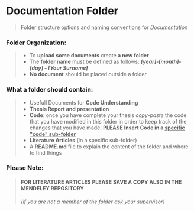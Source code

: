 # Documentation Folder

> Folder structure options and naming conventions for *Documentation*

### Folder Organization:

> * To **upload some documents** create **a new folder** 
> * The **folder name** must be defined as follows: ***[year]-[month]-[day] - [Your Surname]***
> * **No document** should be placed outside a folder

### What a folder should contain:

> * Usefull Documents for **Code Understanding**
> * **Thesis Report and presentation** 
> * **Code**: once you have complete your thesis *copy-paste* the code that you have modified in this folder in order to keep track of the changes that you have made.
> **PLEASE Insert Code in a <u>specific "code" sub-folder</u>**
> * **Literature Articles** (in a specific sub-folder)
> * A **README.md** file to explain the content of the folder and where to find things

### Please Note:
> #### FOR LITERATURE ARTICLES PLEASE SAVE A COPY ALSO IN THE MENDELEY REPOSITORY 
> *(if you are not a member of the folder ask your supervisor)* 



